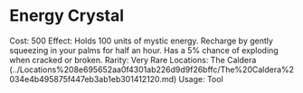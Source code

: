 # Energy Crystal

Cost: 500
Effect: Holds 100 units of mystic energy. Recharge by gently squeezing in your palms for half an hour. Has a 5% chance of exploding when cracked or broken.
Rarity: Very Rare
Locations: The Caldera (../Locations%208e695652aa0f4301ab226d9d9f26bffc/The%20Caldera%2034e4b495875f447eb3ab1eb301412120.md)
Usage: Tool
